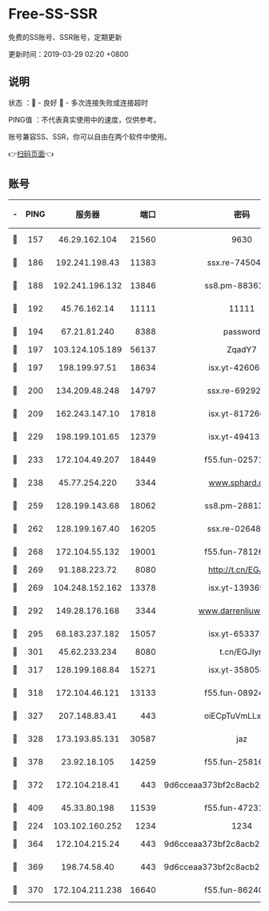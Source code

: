 # Free-SS-SSR

免费的SS账号、SSR账号，定期更新

更新时间：2019-03-29 02:20 +0800

## 说明

状态     ：🙂 - 良好 🙁 - 多次连接失败或连接超时

PING值   ：不代表真实使用中的速度，仅供参考。

账号兼容SS、SSR，你可以自由在两个软件中使用。

👉[扫码页面](https://liesauer.github.io/Free-SS-SSR/)👈

## 账号

|-|PING|服务器|端口|密码|加密方式|区域|
|:----:|:----:|:-----:|-----:|:----:|:----:|:----:|
|🙂|157|46.29.162.104|21560|9630|aes-128-ctr|RU|
|🙂|186|192.241.198.43|11383|ssx.re-74504347|aes-256-cfb|US|
|🙂|188|192.241.196.132|13846|ss8.pm-88361455|aes-256-cfb|US|
|🙂|192|45.76.162.14|11111|11111|aes-256-cfb|SG|
|🙂|194|67.21.81.240|8388|password|aes-256-cfb|US|
|🙂|197|103.124.105.189|56137|ZqadY7|chacha20|US|
|🙂|197|198.199.97.51|18634|isx.yt-42606522|aes-256-cfb|US|
|🙂|200|134.209.48.248|14797|ssx.re-69292287|aes-256-cfb|US|
|🙂|209|162.243.147.10|17818|isx.yt-81726610|aes-256-cfb|US|
|🙂|229|198.199.101.65|12379|isx.yt-49413164|aes-256-cfb|US|
|🙂|233|172.104.49.207|18449|f55.fun-02571373|aes-256-cfb|SG|
|🙂|238|45.77.254.220|3344|www.sphard.com|aes-256-cfb|SG|
|🙂|259|128.199.143.68|18062|ss8.pm-28813046|aes-256-cfb|SG|
|🙂|262|128.199.167.40|16205|ssx.re-02648132|aes-256-cfb|SG|
|🙂|268|172.104.55.132|19001|f55.fun-78126963|aes-256-cfb|SG|
|🙂|269|91.188.223.72|8080|http://t.cn/EGJIyrl|rc4-md5|RU|
|🙂|269|104.248.152.162|13378|isx.yt-13936918|aes-256-cfb|SG|
|🙂|292|149.28.176.168|3344|www.darrenliuwei.com|aes-256-cfb|AU|
|🙂|295|68.183.237.182|15057|isx.yt-65337564|aes-256-cfb|SG|
|🙂|301|45.62.233.234|8080|t.cn/EGJIyrl|rc4-md5|CA|
|🙂|317|128.199.168.84|15271|isx.yt-35805853|aes-256-cfb|SG|
|🙂|318|172.104.46.121|13133|f55.fun-08924883|aes-256-cfb|SG|
|🙂|327|207.148.83.41|443|oiECpTuVmLLxk4Ts|aes-256-cfb|AU|
|🙂|328|173.193.85.131|30587|jaz|aes-256-cfb|US|
|🙂|378|23.92.18.105|14259|f55.fun-25816002|aes-256-cfb|US|
|🙂|372|172.104.218.41|443|9d6cceaa373bf2c8acb22e60b6a58be6|aes-256-cfb|US|
|🙂|409|45.33.80.198|11539|f55.fun-47231627|aes-256-cfb|US|
|🙁|224|103.102.160.252|1234|1234|rc4-md5|JP|
|🙁|364|172.104.215.24|443|9d6cceaa373bf2c8acb22e60b6a58be6|aes-256-cfb|US|
|🙁|369|198.74.58.40|443|9d6cceaa373bf2c8acb22e60b6a58be6|aes-256-cfb|US|
|🙁|370|172.104.211.238|16640|f55.fun-86240791|aes-256-cfb|US|
